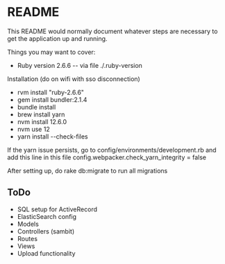 # README

This README would normally document whatever steps are necessary to get the
application up and running.

Things you may want to cover:

* Ruby version
2.6.6 -- via file ./.ruby-version

Installation (do on wifi with sso disconnection)

- rvm install "ruby-2.6.6"
- gem install bundler:2.1.4
- bundle install
- brew install yarn
- nvm install 12.6.0
- nvm use 12
- yarn install --check-files

If the yarn issue persists,
go to config/environments/development.rb
and add this line in this file 
config.webpacker.check_yarn_integrity = false


After setting up, do
rake db:migrate
to run all migrations

## ToDo

- SQL setup for ActiveRecord
- ElasticSearch config
- Models
- Controllers (sambit)
- Routes
- Views
- Upload functionality
